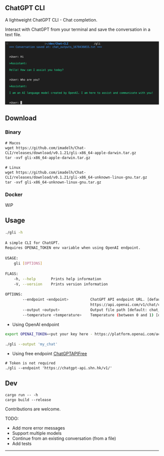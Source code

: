 ## ChatGPT CLI

A lightweight ChatGPT CLI - Chat completion. 

Interact with ChatGPT from your terminal and save the conversation in a text file.

![CLI Example](assets/screenshot.png)


## Download 

### Binary

```
# Macos
wget https://github.com/imadelh/Chat-CLI/releases/download/v0.1.21/gli-x86_64-apple-darwin.tar.gz
tar -xvf gli-x86_64-apple-darwin.tar.gz

# Linux
wget https://github.com/imadelh/Chat-CLI/releases/download/v0.1.21/gli-x86_64-unknown-linux-gnu.tar.gz
tar -xvf gli-x86_64-unknown-linux-gnu.tar.gz
```

### Docker

WiP

## Usage 

```bash
./gli -h 

A simple CLI for ChatGPT.
Requires OPENAI_TOKEN env variable when using OpenAI endpoint.

USAGE:
    gli [OPTIONS]

FLAGS:
    -h, --help       Prints help information
    -V, --version    Prints version information

OPTIONS:
        --endpoint <endpoint>          ChatGPT API endpoint URL. [default:
                                       https://api.openai.com/v1/chat/completions]
        --output <output>              Output file path [default: chat_outputs]
        --temperature <temperature>    Temperature (between 0 and 1) [default: 1.0]

```

- Using OpenAI endpoint

```bash
export OPENAI_TOKEN=<put your key here - https://platform.openai.com/account/api-keys>

./gli --output 'my_chat'
```

- Using free endpoint [ChatGPTAPIFree](https://github.com/ayaka14732/ChatGPTAPIFree)
```
# Token is not required
./gli --endpoint 'https://chatgpt-api.shn.hk/v1/'
```

## Dev

```
cargo run -- -h
cargo build --release
```

Contributions are welcome.

TODO: 
- Add more error messages
- Support multiple models
- Continue from an existing conversation (from a file)
- Add tests


----------
